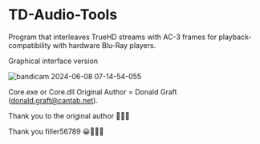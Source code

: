 # TD-Audio-Tools
Program that interleaves TrueHD streams with AC-3 frames for playback-compatibility with hardware Blu-Ray players.


Graphical interface version



![bandicam 2024-06-08 07-14-54-055](https://github.com/KSSW/TD-Audio-Tools/assets/76238373/601cda64-5e43-4fa5-903b-866e40db91e8)






Core.exe or Core.dll Original Author = Donald Graft (donald.graft@cantab.net).

Thank you to the original author 🙏🙏🙏

Thank you filler56789 😀🙏🙏🙏
